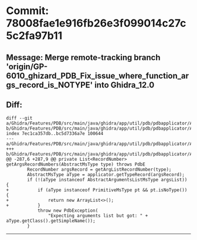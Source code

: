 # Commit: 78008fae1e916fb26e3f099014c27c5c2fa97b11
## Message: Merge remote-tracking branch 'origin/GP-6010_ghizard_PDB_Fix_issue_where_function_args_record_is_NOTYPE' into Ghidra_12.0
## Diff:
```
diff --git a/Ghidra/Features/PDB/src/main/java/ghidra/app/util/pdb/pdbapplicator/AbstractFunctionTypeApplier.java b/Ghidra/Features/PDB/src/main/java/ghidra/app/util/pdb/pdbapplicator/AbstractFunctionTypeApplier.java
index 7ec1ca357db..bc5d7336a7e 100644
--- a/Ghidra/Features/PDB/src/main/java/ghidra/app/util/pdb/pdbapplicator/AbstractFunctionTypeApplier.java
+++ b/Ghidra/Features/PDB/src/main/java/ghidra/app/util/pdb/pdbapplicator/AbstractFunctionTypeApplier.java
@@ -287,6 +287,9 @@ private List<RecordNumber> getArgsRecordNumbers(AbstractMsType type) throws PdbE
 		RecordNumber argsRecord = getArgListRecordNumber(type);
 		AbstractMsType aType = applicator.getTypeRecord(argsRecord);
 		if (!(aType instanceof AbstractArgumentsListMsType argsList)) {
+			if (aType instanceof PrimitiveMsType pt && pt.isNoType()) {
+				return new ArrayList<>();
+			}
 			throw new PdbException(
 				"Expecting arguments list but got: " + aType.getClass().getSimpleName());
 		}
```
-----------------------------------
